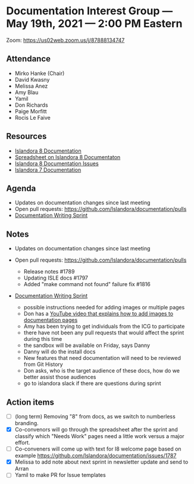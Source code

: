 # Documentation Interest Group — May 19th, 2021 — 2:00 PM Eastern

Zoom:  https://us02web.zoom.us/j/87888134747

## Attendance
* Mirko Hanke (Chair)
* David Kwasny 
* Melissa Anez
* Amy Blau
* Yamil
* Don Richards
* Paige Morfitt
* Rocis Le Faive
  
## Resources
* [Islandora 8 Documentation](https://islandora.github.io/documentation/)
* [Spreadsheet on Islandora 8 Documentaton](https://docs.google.com/spreadsheets/d/1E-kRw9xE60CKK0qL1-phzeVKjEZu3qBKZ9d3LH1hDEE/edit?usp=sharing)
* [Islandora 8 Documentation Issues](https://github.com/Islandora/documentation/labels/documentation)
* [Islandora 7 Documentation](https://wiki.lyrasis.org/display/ISLANDORA/Start)

## Agenda
* Updates on documentation changes since last meeting 
* Open pull requests: https://github.com/Islandora/documentation/pulls
* [Documentation Writing Sprint](https://docs.google.com/spreadsheets/d/1E-kRw9xE60CKK0qL1-phzeVKjEZu3qBKZ9d3LH1hDEE/edit#gid=1394671846)


## Notes
* Updates on documentation changes since last meeting 

* Open pull requests: https://github.com/Islandora/documentation/pulls
    - Release notes #1789
    - Updating ISLE docs #1797
    - Added "make command not found" failure fix #1816

* [Documentation Writing Sprint](https://docs.google.com/spreadsheets/d/1E-kRw9xE60CKK0qL1-phzeVKjEZu3qBKZ9d3LH1hDEE/edit#gid=1394671846)
    - possible instructions needed for adding images or multiple pages
    - Don has a [YouTube video that explains how to add images to documentation pages](https://youtu.be/wVHJtL-y7P0)
    - Amy has been trying to get individuals from the ICG to participate 
    - there have not been any pull requests that would affect the sprint during this time
    - the sandbox will be available on Friday, says Danny
    - Danny will do the install docs
    - New features that need documentation will need to be reviewed from Git History
    - Don asks, who is the target audience of these docs, how do we better assist those audiences 
    - go to islandora slack if there are questions during sprint

## Action items

* [ ] (long term) Removing "8" from docs, as we switch to numberless branding.
* [x] Co-convenors will go through the spreadsheet after the sprint and classify which "Needs Work" pages need a little work versus a major effort.
* [ ] Co-conveners will come up with text for I8 welcome page based on example https://github.com/Islandora/documentation/issues/1787
* [x] Melissa to add note about next sprint in newsletter update and send to Arran
* [ ] Yamil to make PR for Issue templates
